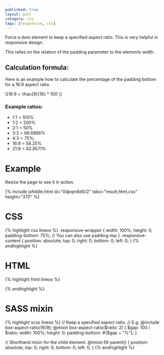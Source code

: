 ```yaml
---
published: true
layout: post
category: css
tags: [responsive, css]
---
```

Force a dom element to keep a specified aspect ratio. This is very helpful in responsive design.

This relies on the relation of the padding parameter to the elements width.

## Calculation formula:

Here is an example how to calculate the percentage of the padding bottom for a 16:9 aspect ratio.

\\[16:9 = \frac{9}{16} * 100 \\]

### Example ratios:
* 1:1 = 100%
* 1:2 = 200%
* 2:1 = 50%
* 3:2 = 66.6666%
* 4:3 = 75%;
* 16:9 = 56.25%
* 21:9 = 42.8571%


# Example
Resize the page to see it in action.

{% include jsfiddle.html id="0dpqm8d0/2" tabs="result,html,css" height="370" %}

# CSS
{% highlight css lineos %}
.responsive-wrapper {
  width: 100%;
  height: 0;
  padding-bottom: 75%; // You can also use padding-top
}
.responsive-content {
  position: absolute;
  top: 0;
  right: 0;
  bottom: 0;
  left: 0;
}
{% endhighlight %}

# HTML
{% highlight html lineos %}
<div class="responsive-wrapper">
  <div class="responsive-content">
    <!-- @todo add content -->
  </div>
</div>
{% endhighlight %}

# SASS mixin
{% highlight scss lineos %}
// Keep a specified aspect ratio.
// E.g. @include box-aspect-ratio(16/9);
@mixin box-aspect-ratio($ratio: 2) {
  $gap: 100 / $ratio;
  width: 100%;
  height: 0;
  padding-bottom: #{$gap + "%"};
}

// Shorthand mixin for the child element.
@mixin fill-parent() {
  position: absolute;
  top: 0;
  right: 0;
  bottom: 0;
  left: 0;
}
{% endhighlight %}
